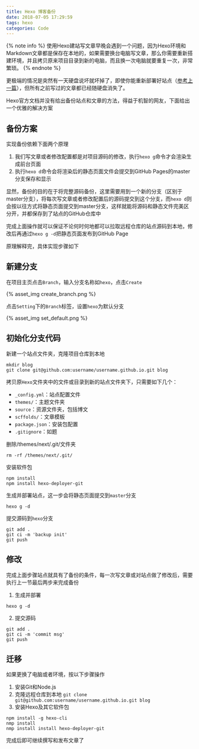 ```yaml
---
title: Hexo 博客备份
date: 2018-07-05 17:29:59
tags: hexo
categories: Code
---
```

{% note info %}
使用Hexo建站写文章早晚会遇到一个问题，因为Hexo环境和Markdown文章都是保存在本地的，如果需要换台电脑写文章，那么你需要重新搭建环境，并且拷贝原来项目目录到新的电脑，而且换一次电脑就要重复一次，非常繁琐。
{% endnote %}
<!--more-->
更极端的情况是突然有一天硬盘说坏就坏掉了，即使你能重新部署好站点（[参考上一篇](/2018/07/03/GitHub-Pages-Hexo-建站)），但所有之前写过的文章都已经随硬盘消失了。

Hexo官方文档并没有给出备份站点和文章的方法，得益于机智的网友，下面给出一个优雅的解决方案

## 备份方案
实现备份依赖下面两个原理

1. 我们写文章或者修改配置都是对项目源码的修改，执行`hexo g`命令才会渲染生成前台页面
2. 执行`hexo d`命令会将渲染后的静态页面文件会提交到GitHub Pages的master分支保存和显示

显然，备份的目的在于将完整源码备份，这里需要用到一个新的分支（区别于master分支），将每次写文章或者修改配置后的源码提交到这个分支，而`hexo d`则会按以往方式将静态页面提交到master分支，这样就能将源码和静态文件完美区分开，并都保存到了站点的GitHub仓库中

完成上面操作就可以保证不论何时何地都可以拉取远程仓库的站点源码到本地，修改后再通过`hexo g -d`把静态页面发布到GitHub Page

原理解释完，具体实现步骤如下

## 新建分支
在项目主页点击`Branch`，输入分支名称如`hexo`，点击`Create`

{% asset_img create_branch.png %}

点击`Setting`下的`Branch`标签，设置`hexo`为默认分支

{% asset_img set_default.png %}

## 初始化分支代码
新建一个站点文件夹，克隆项目仓库到本地
```
mkdir blog
git clone git@github.com:username/username.github.io.git blog
```

拷贝原`Hexo`文件夹中的文件或目录到新的站点文件夹下，只需要如下几个：

- `_config.yml`：站点配置文件
- `themes/`：主题文件夹
- `source`：资源文件夹，包括博文
- `scffolds/`：文章模板
- `package.json`：安装包配置
- `.gitignore`：如题

删除/themes/next/.git/文件夹
```
rm -rf /themes/next/.git/
```
安装软件包
```
npm install
npm install hexo-deployer-git
```
生成并部署站点，这一步会将静态页面提交到`master`分支
```
hexo g -d
```
提交源码到`hexo`分支
```
git add .
git ci -m 'backup init'
git push
```

## 修改
完成上面步骤站点就具有了备份的条件，每一次写文章或对站点做了修改后，需要执行上一节最后两步来完成备份

1. 生成并部署
```
hexo g -d
```

2. 提交源码
```
git add .
git ci -m 'commit msg'
git push
```

## 迁移
如果更换了电脑或者环境，按以下步骤操作

1. 安装Git和Node.js
2. 克隆远程仓库到本地 `git clone git@github.com:username/username.github.io.git blog`
3. 安装Hexo及其它软件包
```
npm install -g hexo-cli
nmp install
nmp install install hexo-deployer-git
```
完成后即可继续撰写和发布文章了